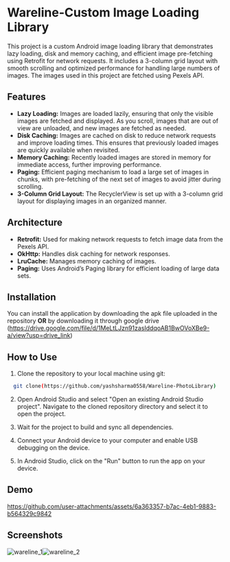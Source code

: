 
# Wareline-Custom Image Loading Library

This project is a custom Android image loading library that demonstrates lazy loading, disk and memory caching, and efficient image pre-fetching using Retrofit for network requests. It includes a 3-column grid layout with smooth scrolling and optimized performance for handling large numbers of images. The images used in this project are fetched using Pexels API.

## Features
- **Lazy Loading:** Images are loaded lazily, ensuring that only the visible images are fetched and displayed. As you scroll, images that are out of view are unloaded, and new images are fetched as needed.
- **Disk Caching:** Images are cached on disk to reduce network requests and improve loading times. This ensures that previously loaded images are quickly available when revisited.
- **Memory Caching:** Recently loaded images are stored in memory for immediate access, further improving performance.
- **Paging:** Efficient paging mechanism to load a large set of images in chunks, with pre-fetching of the next set of images to avoid jitter during scrolling.
- **3-Column Grid Layout:** The RecyclerView is set up with a 3-column grid layout for displaying images in an organized manner.
## Architecture
- **Retrofit:** Used for making network requests to fetch image data from the Pexels API.
- **OkHttp:** Handles disk caching for network responses.
- **LruCache:** Manages memory caching of images.
- **Paging:** Uses Android’s Paging library for efficient loading of large data sets.

## Installation
You can install the application by downloading the apk file uploaded in the repository **OR** by downloading it through google drive (https://drive.google.com/file/d/1MeLtLJzn91zasIddqoAB1BwOVoXBe9-a/view?usp=drive_link)
## How to Use

1) Clone the repository to your local machine using git:
```bash
  git clone(https://github.com/yashsharma0558/Wareline-PhotoLibrary)
```
2) Open Android Studio and select "Open an existing Android Studio project". Navigate to the cloned repository directory and select it to open the project.

3) Wait for the project to build and sync all dependencies.

4) Connect your Android device to your computer and enable USB debugging on the device.

5) In Android Studio, click on the "Run" button to run the app on your device.
## Demo
https://github.com/user-attachments/assets/6a363357-b7ac-4eb1-9883-b564329c9842
## Screenshots
![wareline_1](https://github.com/user-attachments/assets/9046af5c-480a-4902-ad7c-04e5ac128c04)![wareline_2](https://github.com/user-attachments/assets/0744c469-f222-43d9-807f-88eed67ea200)

